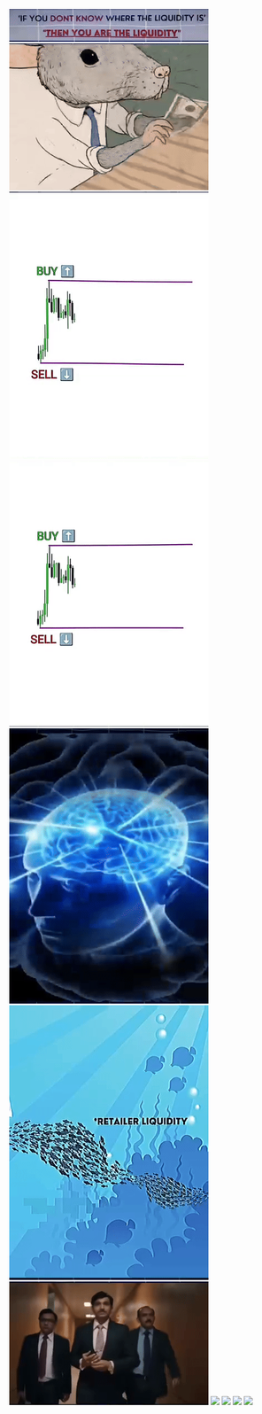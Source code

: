 <img src="./gifs/YouAreLiquidity.gif">

<img src="./gifs/ratsTrapped.gif">

<img src="./gifs/buySell.gif">
<img src="./gifs/buySellComplete.gif">

<img src="./gifs/brain.gif">

<img src="./gifs/retailLiquidityToSmartMoneyWhale.gif">
<img src="./gifs/bigPlayers.gif">

<img src="./gifs/slHitCartoon.gif">
<img src="./gifs/trapStoploss.gif">
<img src="./gifs/tradeInHigherTf.gif">
<img src="./gifs/entryInSmallerTf.gif">
